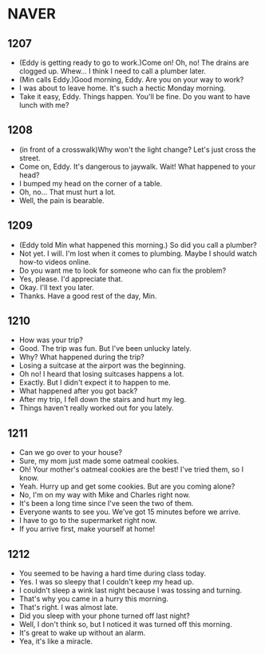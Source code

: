 # NAVER

## 1207

- (Eddy is getting ready to go to work.)Come on! Oh, no! The drains are clogged up. Whew... I think I need to call a plumber later.
- (Min calls Eddy.)Good morning, Eddy. Are you on your way to work?
- I was about to leave home. It's such a hectic Monday morning.
- Take it easy, Eddy. Things happen. You'll be fine. Do you want to have lunch with me?

## 1208

- (in front of a crosswalk)Why won't the light change? Let's just cross the street.
- Come on, Eddy. It's dangerous to jaywalk. Wait! What happened to your head?
- I bumped my head on the corner of a table.
- Oh, no... That must hurt a lot.
- Well, the pain is bearable.

## 1209

- (Eddy told Min what happened this morning.) So did you call a plumber?
- Not yet. I will. I'm lost when it comes to plumbing. Maybe I should watch how-to videos online.
- Do you want me to look for someone who can fix the problem?
- Yes, please. I'd appreciate that.
- Okay. I'll text you later.
- Thanks. Have a good rest of the day, Min.

## 1210

- How was your trip?
- Good. The trip was fun. But I've been unlucky lately.
- Why? What happened during the trip?
- Losing a suitcase at the airport was the beginning.
- Oh no! I heard that losing suitcases happens a lot.
- Exactly. But I didn't expect it to happen to me.
- What happened after you got back?
- After my trip, I fell down the stairs and hurt my leg.
- Things haven't really worked out for you lately.

## 1211

- Can we go over to your house?
- Sure, my mom just made some oatmeal cookies.
- Oh! Your mother's oatmeal cookies are the best! I've tried them, so I know.
- Yeah. Hurry up and get some cookies. But are you coming alone?
- No, I'm on my way with Mike and Charles right now.
- It's been a long time since I've seen the two of them.
- Everyone wants to see you. We've got 15 minutes before we arrive.
- I have to go to the supermarket right now.
- If you arrive first, make yourself at home!

## 1212

- You seemed to be having a hard time during class today.
- Yes. I was so sleepy that I couldn't keep my head up.
- I couldn't sleep a wink last night because I was tossing and turning.
- That's why you came in a hurry this morning.
- That's right. I was almost late.
- Did you sleep with your phone turned off last night?
- Well, I don't think so, but I noticed it was turned off this morning.
- It's great to wake up without an alarm.
- Yea, it's like a miracle.
